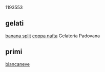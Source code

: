1193553
## gelati
[banana split](./gelati/banana_split)
[coppa nafta](./gelati/coppa_nafta)
Gelateria Padovana
## primi
[biancaneve](./budini/biancaneve.md)
